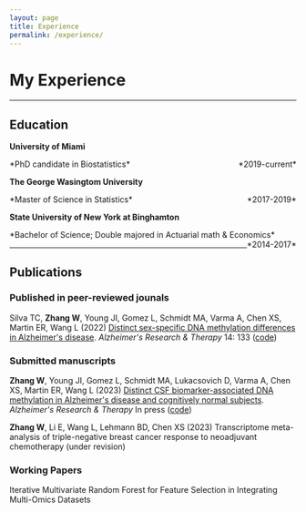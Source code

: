 ```yaml
---
layout: page
title: Experience
permalink: /experience/
---
```


# My Experience
---------------------------------------------------------------
## Education

**University of Miami**

<p style="text-align:left;">
    *PhD candidate in Biostatistics*
    <span style="float:right;">
        *2019-current*
    </span>
</p>


**The George Wasingtom University**

<p style="text-align:left;">
    *Master of Science in Statistics*
    <span style="float:right;">
        *2017-2019*
    </span>
</p>


**State University of New York at Binghamton**		

<p style="text-align:left;">
    *Bachelor of Science; Double majored in Actuarial math & Economics*
    <span style="float:right;">
        *2014-2017*
    </span>
</p>


--------------------------------------------------------------
## Publications

### Published in peer-reviewed jounals

Silva TC, **Zhang W**, Young JI, Gomez L, Schmidt MA, Varma A, Chen XS, Martin ER, Wang L (2022) [Distinct sex-specific DNA methylation differences in Alzheimer's disease](https://alzres.biomedcentral.com/articles/10.1186/s13195-022-01070-z). *Alzheimer's Research & Therapy* 14: 133 ([code](https://github.com/TransBioInfoLab/AD-meta-analysis-blood-by-sex))

### Submitted manuscripts

**Zhang W**, Young JI, Gomez L, Schmidt MA, Lukacsovich D, Varma A, Chen XS, Martin ER, Wang L (2023) [Distinct CSF biomarker-associated DNA methylation in Alzheimer's disease and cognitively normal subjects](https://www.researchsquare.com/article/rs-2391364/v1). *Alzheimer's Research & Therapy* In press ([code](https://github.com/TransBioInfoLab/AD-ATN-biomarkers-and-DNAm))

**Zhang W**, Li E, Wang L, Lehmann BD, Chen XS (2023) Transcriptome meta-analysis of triple-negative breast cancer response to neoadjuvant chemotherapy (under revision)

### Working Papers

Iterative Multivariate Random Forest for Feature Selection in Integrating Multi-Omics Datasets


